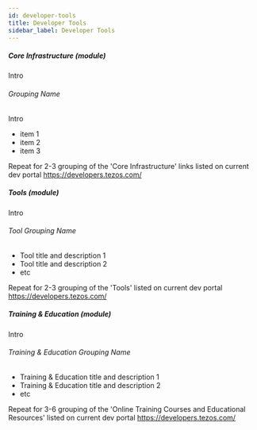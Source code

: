 ```yaml
---
id: developer-tools
title: Developer Tools
sidebar_label: Developer Tools
---
```


##### Core Infrastructure (module)
Intro

###### Grouping Name
Intro
* item 1
* item 2
* item 3

Repeat for 2-3 grouping of the 'Core Infrastructure' links listed on current dev portal https://developers.tezos.com/

##### Tools (module)
Intro

###### Tool Grouping Name
* Tool title and description 1
* Tool title and description 2
* etc

Repeat for 2-3 grouping of the 'Tools' listed on current dev portal https://developers.tezos.com/

##### Training & Education (module)
Intro

###### Training & Education Grouping Name
* Training & Education title and description 1
* Training & Education title and description 2
* etc

Repeat for 3-6 grouping of the 'Online Training Courses and Educational Resources' listed on current dev portal https://developers.tezos.com/